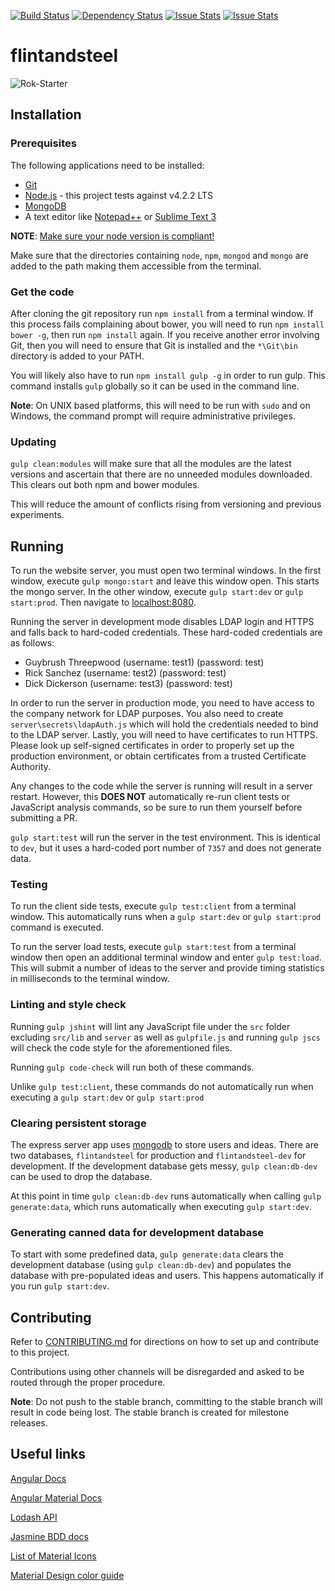 [![Build Status](https://travis-ci.org/YashdalfTheGray/flintandsteel.svg?branch=master)](https://travis-ci.org/YashdalfTheGray/flintandsteel)
[![Dependency Status](https://gemnasium.com/YashdalfTheGray/flintandsteel.svg)](https://gemnasium.com/YashdalfTheGray/flintandsteel)
[![Issue Stats](http://issuestats.com/github/yashdalfthegray/flintandsteel/badge/pr?style=flat)](http://issuestats.com/github/yashdalfthegray/flintandsteel)
[![Issue Stats](http://issuestats.com/github/yashdalfthegray/flintandsteel/badge/issue?style=flat)](http://issuestats.com/github/yashdalfthegray/flintandsteel)

# flintandsteel

![Rok-Starter](https://raw.githubusercontent.com/YashdalfTheGray/flintandsteel/master/src/assets/InnovationChallengeLogo.png)

## Installation

### Prerequisites

The following applications need to be installed:

* [Git](http://git-scm.com/)
* [Node.js](https://nodejs.org/en/) - this project tests against v4.2.2 LTS
* [MongoDB](https://www.mongodb.org/)
* A text editor like [Notepad++](https://notepad-plus-plus.org/) or [Sublime Text 3](http://www.sublimetext.com/3)

**NOTE**: [Make sure your node version is compliant!](https://github.com/YashdalfTheGray/flintandsteel/wiki#checking-for-the-right-version-of-node-and-npm)

Make sure that the directories containing `node`, `npm`, `mongod` and `mongo` are added to the path making them accessible from the terminal.

### Get the code

After cloning the git repository run `npm install` from a terminal window. If this process fails complaining about bower, you will need to run `npm install bower -g`, then run `npm install` again. If you receive another error involving Git, then you will need to ensure that Git is installed and the `*\Git\bin` directory is added to your PATH.

You will likely also have to run `npm install gulp -g` in order to run gulp. This command installs `gulp` globally so it can be used in the command line.

**Note**: On UNIX based platforms, this will need to be run with `sudo` and on Windows, the command prompt will require administrative privileges.

### Updating

`gulp clean:modules` will make sure that all the modules are the latest versions and ascertain that there are no unneeded modules downloaded. This clears out both npm and bower modules.

This will reduce the amount of conflicts rising from versioning and previous experiments.

## Running

To run the website server, you must open two terminal windows. In the first window, execute `gulp mongo:start` and leave this window open. This starts the mongo server. In the other window, execute `gulp start:dev` or `gulp start:prod`. Then navigate to [localhost:8080](http://localhost:8080).

Running the server in development mode disables LDAP login and HTTPS and falls back to hard-coded credentials. These hard-coded credentials are as follows:
* Guybrush Threepwood (username: test1) (password: test)
* Rick Sanchez (username: test2) (password: test)
* Dick Dickerson (username: test3) (password: test)

In order to run the server in production mode, you need to have access to the company network for LDAP purposes. You also need to create  `server\secrets\ldapAuth.js` which will hold the credentials needed to bind to the LDAP server. Lastly, you will need to have certificates to run HTTPS. Please look up self-signed certificates in order to properly set up the production environment, or obtain certificates from a trusted Certificate Authority.

Any changes to the code while the server is running will result in a server restart. However, this **DOES NOT** automatically re-run client tests or JavaScript analysis commands, so be sure to run them yourself before submitting a PR.

`gulp start:test` will run the server in the test environment. This is identical to `dev`, but it uses a hard-coded port number of `7357` and does not generate data.

### Testing

To run the client side tests, execute `gulp test:client` from a terminal window. This automatically runs when a `gulp start:dev` or `gulp start:prod` command is executed.

To run the server load tests, execute `gulp start:test` from a terminal window then open an additional terminal window and enter `gulp test:load`. This will submit a number of ideas to the server and provide timing statistics in milliseconds to the terminal window.

### Linting and style check

Running `gulp jshint` will lint any JavaScript file under the `src` folder excluding `src/lib` and `server` as well as `gulpfile.js` and running `gulp jscs` will check the code style for the aforementioned files.

Running `gulp code-check` will run both of these commands. 

Unlike `gulp test:client`, these commands do not automatically run when executing a `gulp start:dev` or `gulp start:prod`

### Clearing persistent storage

The express server app uses [mongodb](https://www.npmjs.com/package/mongodb) to store users and ideas. There are two databases, `flintandsteel` for production and `flintandsteel-dev` for development. If the development database gets messy, `gulp clean:db-dev` can be used to drop the database.

At this point in time `gulp clean:db-dev` runs automatically when calling `gulp generate:data`, which runs automatically when executing `gulp start:dev`.

### Generating canned data for development database

To start with some predefined data, `gulp generate:data` clears the development database (using `gulp clean:db-dev`) and populates the database with pre-populated ideas and users. This happens automatically if you run `gulp start:dev`.

## Contributing

Refer to [CONTRIBUTING.md](./CONTRIBUTING.md) for directions on how to set up and contribute to this project.

Contributions using other channels will be disregarded and asked to be routed through the proper procedure.

**Note**: Do not push to the stable branch, committing to the stable branch will result in code being lost. The stable branch is created for milestone releases.

## Useful links

[Angular Docs](https://docs.angularjs.org/api)

[Angular Material Docs](https://material.angularjs.org/#/)

[Lodash API](https://lodash.com/docs)

[Jasmine BDD docs](http://jasmine.github.io/2.3/introduction.html)

[List of Material Icons](https://www.google.com/design/icons/)

[Material Design color guide](http://www.google.com/design/spec/style/color.html#)
